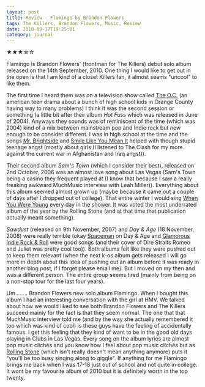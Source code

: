 ```yaml
---
layout: post
title: Review - Flamingo by Brandon Flowers
tags: The Killers, Brandon Flowers, Music, Review
date: 2010-09-17T19:25:01
category: journal
---
```


&#9733;&#9733;&#9733;&#9734;&#9734;

Flamingo is Brandon Flowers' (frontman for The Killers) debut solo album released on the 14th September, 2010. One thing I would like to get out in the open is that I am kind of a closet Killers fan, it almost seems "uncool" to like them.

The first time I heard them was on a television show called [The O.C.](http://en.wikipedia.org/wiki/The_O.C. "Wikipedia page for The O.C.") (an american teen drama about a bunch of high school kids in Orange County having way to many problems) I think it was the second session or something (a little bit after their album _Hot Fuss_ which was released in June of 2004). Anyways they sounds was of reminiscent of the time (which was 2004) kind of a mix between mainstream pop and Indie rock but new enough to be consider different. I was in high school at the time and the songs [Mr. Brightside](http://www.youtube.com/watch?v=gGdGFtwCNBE "YouTube music video of Mr. Brightside by The Killers") and [Smile Like You Mean It](http://www.youtube.com/watch?v=l1p_NHFd8jM "YouTube music video of Smile Like You Mean It by The Killers") helped with though stupid teenage angst (mostly about girls (I listened to The Clash for my more against the current war in Afghanistan and Iraq angst)).

Their second album _Sam's Town_ (which I consider their best), released on 2nd October, 2006 was an almost love song about Las Vegas (Sam's Town being a casino they frequent played at (I know that because I saw a really freaking awkward MuchMusic interview with Leah Miller)). Everything about this album seemed almost grown up (maybe because it came out a couple of days after I dropped out of college). That entire winter I would sing [When You Were Young](http://www.youtube.com/watch?v=ff0oWESdmH0&ob=av3e "YouTube music video of When You Were Young by The Killers") every day in the shower. It was voted the most underrated album of the year by the Rolling Stone (and at that time that publication actually meant something).

*Sawdust* (released on 9th November, 2007) and *Day & Age* (18 November, 2008) were really terrible (okay [Spaceman](http://www.youtube.com/watch?v=Hc16Y9fiCvQ) on Day & Age and [Glamorous Indie Rock & Roll](http://www.youtube.com/watch?v=ygfKqUgw5x4) were good songs (and their cover of Dire Straits Romeo and Juliet was pretty cool too)). Both albums felt like they were pushed out to keep them relevant (when the next k-os album gets released I will go more in depth about this idea of pushing out an album before it was ready in another blog post, if I forget please email me). But I moved on my then and was a different person. The entire group seems tired (mainly from being on a non-stop tour for the last four years).

Um........ Brandon Flowers new solo album Flamingo. When I bought this album I had an interesting conversation with the girl at HMV. We talked about how we would liked to see both Brandon Flowers and The Killers succeed mainly for the fact is that they seem normal. The one that that MuchMusic interview told me (and by the way she actually remembered it too which was kind of cool) is these guys have the feeling of accidentally famous. I get this feeling that they kind of want to be in the good old days playing in Clubs in Las Vegas. Every song on the album lyrics are almost pop music clichés and you know how I feel about pop music clichés but as [Rolling Stone](http://www.rollingstone.com/music/reviews/album/17385/196896 "Rolling Stone review of Flamingo - Brandon Flowers by Jody Rosen") (which isn't really doesn't mean anything anymore) puts it "you'll be too busy singing along to giggle". If anything for me Flamingo brings me back when I was 17-18 just out of school and not quite in college. It wont be my favourite album of 2010 but it is definitely worth in the top twenty.